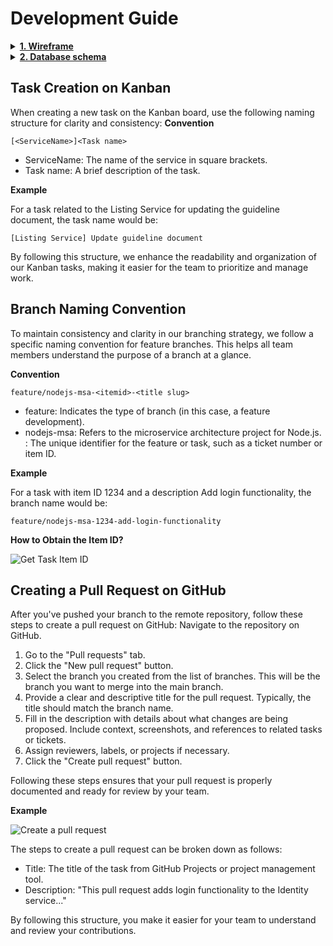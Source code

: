 # Development Guide

<details>
  <summary>
    <a href="javascript: void(0)"><strong>1. Wireframe</strong></a>
  </summary>

### Homefront

| ![The login page](/docs/imgs/homefront/homefront-login.png) | ![The user profile page](/docs/imgs/homefront/homefront-user-profile.png) |
| -- | -- |
| ![The home page](/docs/imgs/homefront/homefront-home.png) | ![The room detail page](/docs/imgs/homefront/homefront-detail-room.png) |
| -- | -- |
| ![The reservation page](/docs/imgs/homefront/homefront-reservation.png) |  |

### Merchant App

| ![The login screen](/docs/imgs/merchant_app/mobile-sign-in.png) | ![The signup screen](/docs/imgs/merchant_app/mobile-sign-up.png) |
| -- | -- |
| ![The forget password screen](/docs/imgs/merchant_app/mobile-forget.png) | ![The room listing screen](/docs/imgs/merchant_app/mobile-list-room.png) |
| -- | -- |
| ![The room detail screen](/docs/imgs/merchant_app/mobile-detail-room.png) | ![The create and update room screen](/docs/imgs/merchant_app/mobile-create-update-room.png) |

</details>

<details>
  <summary>
    <a href="javascript: void(0)"><strong>2. Database schema</strong></a>
  </summary>

The below database schema is designed by using [dbdesigner](https://erd.dbdesigner.net/). You can import this file [room-booking.dbml](/docs/db-schema/room-booking.dbml) into **dbdesigner** to visualize the db schema like the below image.

![Database schema](/docs/imgs/db-schema.png)
</details>

## Task Creation on Kanban
When creating a new task on the Kanban board, use the following naming structure for clarity and consistency:
**Convention**

```[<ServiceName>]<Task name>```

* ServiceName: The name of the service in square brackets.
* Task name: A brief description of the task.

**Example**

For a task related to the Listing Service for updating the guideline document, the task name would be:

```[Listing Service] Update guideline document```

By following this structure, we enhance the readability and organization of our Kanban tasks, making it easier for the team to prioritize and manage work.

## Branch Naming Convention
To maintain consistency and clarity in our branching strategy, we follow a specific naming convention for feature branches. This helps all team members understand the purpose of a branch at a glance.

**Convention**

```feature/nodejs-msa-<itemid>-<title slug>```
- feature: Indicates the type of branch (in this case, a feature development).
- nodejs-msa: Refers to the microservice architecture project for Node.js.
: The unique identifier for the feature or task, such as a ticket number or item ID.

**Example**

For a task with item ID 1234 and a description Add login functionality, the branch name would be:

```feature/nodejs-msa-1234-add-login-functionality```

**How to Obtain the Item ID?**

![Get Task Item ID](imgs/get-task-item-id.png)

## Creating a Pull Request on GitHub

After you've pushed your branch to the remote repository, follow these steps to create a pull request on GitHub:
Navigate to the repository on GitHub.

1. Go to the "Pull requests" tab.
2. Click the "New pull request" button.
3. Select the branch you created from the list of branches. This will be the branch you want to merge into the main branch.
4. Provide a clear and descriptive title for the pull request. Typically, the title should match the branch name.
5. Fill in the description with details about what changes are being proposed. Include context, screenshots, and references to related tasks or tickets.
6. Assign reviewers, labels, or projects if necessary.
7. Click the "Create pull request" button.

Following these steps ensures that your pull request is properly documented and ready for review by your team.

**Example**

![Create a pull request](imgs/create-a-pull-request.png)

The steps to create a pull request can be broken down as follows:

* Title: The title of the task from GitHub Projects or project management tool.
* Description: "This pull request adds login functionality to the Identity service..."

By following this structure, you make it easier for your team to understand and review your contributions.


